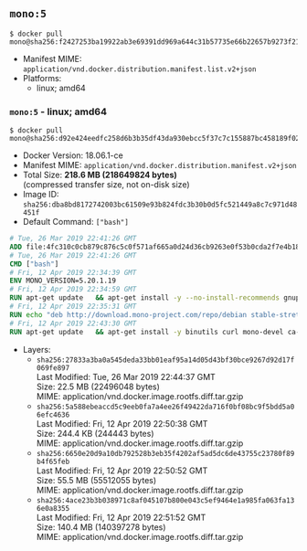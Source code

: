 ## `mono:5`

```console
$ docker pull mono@sha256:f2427253ba19922ab3e69391dd969a644c31b57735e66b22657b9273f2102413
```

-	Manifest MIME: `application/vnd.docker.distribution.manifest.list.v2+json`
-	Platforms:
	-	linux; amd64

### `mono:5` - linux; amd64

```console
$ docker pull mono@sha256:d92e424eedfc258d6b3b35df43da930ebcc5f37c7c155887bc458189f0259325
```

-	Docker Version: 18.06.1-ce
-	Manifest MIME: `application/vnd.docker.distribution.manifest.v2+json`
-	Total Size: **218.6 MB (218649824 bytes)**  
	(compressed transfer size, not on-disk size)
-	Image ID: `sha256:dba8bd8172742003bc61509e93b824fdc3b30b0d5fc521449a8c7c971d48451f`
-	Default Command: `["bash"]`

```dockerfile
# Tue, 26 Mar 2019 22:41:26 GMT
ADD file:4fc310c0cb879c876c5c0f571af665a0d24d36cb9263e0f53b0cda2f7e4b1844 in / 
# Tue, 26 Mar 2019 22:41:26 GMT
CMD ["bash"]
# Fri, 12 Apr 2019 22:34:39 GMT
ENV MONO_VERSION=5.20.1.19
# Fri, 12 Apr 2019 22:34:59 GMT
RUN apt-get update   && apt-get install -y --no-install-recommends gnupg dirmngr   && rm -rf /var/lib/apt/lists/*   && export GNUPGHOME="$(mktemp -d)"   && gpg --batch --keyserver hkp://keyserver.ubuntu.com:80 --recv-keys 3FA7E0328081BFF6A14DA29AA6A19B38D3D831EF   && gpg --batch --export --armor 3FA7E0328081BFF6A14DA29AA6A19B38D3D831EF > /etc/apt/trusted.gpg.d/mono.gpg.asc   && gpgconf --kill all   && rm -rf "$GNUPGHOME"   && apt-key list | grep Xamarin   && apt-get purge -y --auto-remove gnupg dirmngr
# Fri, 12 Apr 2019 22:35:31 GMT
RUN echo "deb http://download.mono-project.com/repo/debian stable-stretch/snapshots/$MONO_VERSION main" > /etc/apt/sources.list.d/mono-official-vs.list   && apt-get update   && apt-get install -y mono-runtime   && rm -rf /var/lib/apt/lists/* /tmp/*
# Fri, 12 Apr 2019 22:43:30 GMT
RUN apt-get update   && apt-get install -y binutils curl mono-devel ca-certificates-mono fsharp mono-vbnc nuget referenceassemblies-pcl   && rm -rf /var/lib/apt/lists/* /tmp/*
```

-	Layers:
	-	`sha256:27833a3ba0a545deda33bb01eaf95a14d05d43bf30bce9267d92d17f069fe897`  
		Last Modified: Tue, 26 Mar 2019 22:44:37 GMT  
		Size: 22.5 MB (22496048 bytes)  
		MIME: application/vnd.docker.image.rootfs.diff.tar.gzip
	-	`sha256:5a588ebeaccd5c9eeb0fa7a4ee26f49422da716f0bf08bc9f5bdd5a06efc4636`  
		Last Modified: Fri, 12 Apr 2019 22:50:38 GMT  
		Size: 244.4 KB (244443 bytes)  
		MIME: application/vnd.docker.image.rootfs.diff.tar.gzip
	-	`sha256:6650e20d9a10db792528b3eb35f4202af5ad5dc6de43755c23780f89b4f65feb`  
		Last Modified: Fri, 12 Apr 2019 22:50:52 GMT  
		Size: 55.5 MB (55512055 bytes)  
		MIME: application/vnd.docker.image.rootfs.diff.tar.gzip
	-	`sha256:4ace23b3b038971c8af045107b800e043c5ef9464e1a985fa063fa136e0a8355`  
		Last Modified: Fri, 12 Apr 2019 22:51:52 GMT  
		Size: 140.4 MB (140397278 bytes)  
		MIME: application/vnd.docker.image.rootfs.diff.tar.gzip
